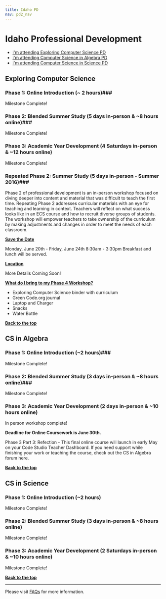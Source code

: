 ```yaml
---
title: Idaho PD
nav: pd2_nav
---
```

<a id="top"></a>

# Idaho Professional Development

- [I'm attending Exploring Computer Science PD](#ecs)
- [I'm attending Computer Science in Algebra PD](#algebra)
- [I'm attending Computer Science in Science PD](#science)


<a id="ecs"></a>

## Exploring Computer Science

### Phase 1: Online Introduction (~ 2 hours)###

Milestone Complete!

### Phase 2: Blended Summer Study (5 days in-person & ~8 hours online)###


Milestone Complete!


### Phase 3: Academic Year Development (4 Saturdays in-person & ~12 hours online) ###
Milestone Complete!

### Repeated Phase 2: Summer Study (5 days in-person - Summer 2016)###

Phase 2 of professional development is an in-person workshop focused on diving deeper into content and material that was difficult to teach the first time. Repeating Phase 2 addresses curricular materials with an eye for teaching and learning in context. Teachers will reflect on what success looks like in an ECS course and how to recruit diverse groups of students. The workshop will empower teachers to take ownership of the curriculum by making adjustments and changes in order to meet the needs of each classroom.

<u>**Save the Date**</u>

Monday, June 20th - Friday, June 24th 
8:30am - 3:30pm 
Breakfast and lunch will be served.

<u>**Location**</u>

More Details Coming Soon!

<u>**What do I bring to my Phase 4 Workshop?**</u>

- Exploring Computer Science binder with curriculum 
- Green Code.org journal 
- Laptop and Charger
- Snacks
- Water Bottle 

[**Back to the top**](#top)


<a id="algebra"></a>

## CS in Algebra

### Phase 1: Online Introduction  (~2 hours)###

Milestone Complete!
### Phase 2: Blended Summer Study  (3 days in-person & ~8 hours online)###

Milestone Complete!

### Phase 3: Academic Year Development (2 days in-person & ~10 hours online) ###

In person workshop complete!

**Deadline for Online Coursework is June 30th.**

Phase 3 Part 3: Refection - This final online course will launch in early May on your Code Studio Teacher Dashboard. If you need support while finishing your work or teaching the course, check out the CS in Algebra forum here.

[**Back to the top**](#top)

<a id="science"></a>

## CS in Science

### Phase 1: Online Introduction (~2 hours) ###

Milestone Complete!

### Phase 2: Blended Summer Study  (3 days in-person & ~8 hours online) ###

Milestone Complete!

### Phase 3: Academic Year Development (2 Saturdays in-person & ~10 hours online) ###

Milestone Complete!

[**Back to the top**](#top)

----------
Please visit [FAQs](/educate/pd/15-16/faq) for more information.

<br />
<br />